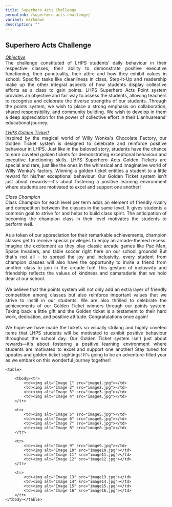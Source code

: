 ```yaml
---
title: Superhero Acts Challenge
permalink: /superhero-acts-challenge/
variant: markdown
description: ""
---
```

<h2><strong>Superhero Acts Challenge</strong></h2>

<p style="text-align: justify"><i><u>Objective</u></i><br>
The challenge constituted of LHPS students’ daily behaviour in their respective classes, their ability to demonstrate positive executive functioning, their punctuality, their attire and how they exhibit values in school. Specific tasks like cleanliness in class, Step-It-Up and readership make up the other integral aspects of how students display collective efforts as a class to gain points. LHPS Superhero Acts Point system provides an objective and fair way to assess the students, allowing teachers to recognise and celebrate the diverse strengths of our students. Through the points system, we wish to place a strong emphasis on collaboration, shared responsibility, and community building. We wish to develop in them a deep appreciation for the power of collective effort in their Lianhuareans' educational journey.
</p>

<p style="text-align: justify"><i><u>LHPS Golden Ticket!</u></i><br>
Inspired by the magical world of Willy Wonka's Chocolate Factory, our Golden Ticket system is designed to celebrate and reinforce positive behaviour in LHPS. 
Just like in the beloved story, students have the chance to earn coveted golden tickets for demonstrating exceptional behaviour and executive functioning skills. LHPS Superhero Acts Golden Tickets are special and rare, just like the ones in the whimsical and imaginative world of Willy Wonka's factory. Winning a golden ticket entitles a student to a little reward for his/her exceptional behaviour. Our Golden Ticket system isn't just about rewards—it's about fostering a positive learning environment where students are motivated to excel and support one another! 
</p>

<p style="text-align: justify"><i>Class Champion</i><br>
Class Champion for each level per term adds an element of friendly rivalry and competition between the classes in the same level. It gives students a common goal to strive for and helps to build class spirit. The anticipation of becoming the champion class in their level motivates the students to perform well.<br><br>
As a token of our appreciation for their remarkable achievements, champion classes get to receive special privileges to enjoy an arcade-themed recess. Imagine the excitement as they play classic arcade games like Pac-Man, Space Invaders, and table soccer right here on our school grounds! But that's not all - to spread the joy and inclusivity, every student from champion classes will also have the opportunity to invite a friend from another class to join in the arcade fun! This gesture of inclusivity and friendship reflects the values of kindness and camaraderie that we hold dear at our school. 
<br><br>
We believe that the points system will not only add an extra layer of friendly competition among classes but also reinforce important values that we strive to instill in our students.
We are also thrilled to celebrate the achievements of our Golden Ticket winners through our points system. Taking back a little gift and the Golden ticket is a testament to their hard work, dedication, and positive attitude.
Congratulations once again!
<br><br>
	We hope we have made the tickets so visually striking and highly coveted items that LHPS students will be motivated to exhibit positive behaviour throughout the school day. Our Golden Ticket system isn't just about rewards—it's about fostering a positive learning environment where students are motivated to excel and support one another! 
Stay tuned for updates and golden ticket sightings! It's going to be an adventure-filled year as we embark on this wonderful journey together!  
</p>

<style>
        table {
            width: 80%; /* Table width */
            margin: 20px auto; /* Centers the table */
            border-collapse: collapse; /* Clean spacing */
        }
        td {
            padding: 10px; /* Adds spacing around images */
            text-align: center; /* Centers images in cells */
        }
        img {
            width: 100px; /* Sets uniform width for images */
            height: auto; /* Maintains aspect ratio */
        }
    </style>
		

    <table>
        
        <tbody><tr>
            <td><img alt="Image 1" src="image1.jpg"></td>
            <td><img alt="Image 2" src="image2.jpg"></td>
            <td><img alt="Image 3" src="image3.jpg"></td>
            <td><img alt="Image 4" src="image4.jpg"></td>
        </tr>
        
        <tr>
            <td><img alt="Image 5" src="image5.jpg"></td>
            <td><img alt="Image 6" src="image6.jpg"></td>
            <td><img alt="Image 7" src="image7.jpg"></td>
            <td><img alt="Image 8" src="image8.jpg"></td>
        </tr>
        
        <tr>
            <td><img alt="Image 9" src="image9.jpg"></td>
            <td><img alt="Image 10" src="image10.jpg"></td>
            <td><img alt="Image 11" src="image11.jpg"></td>
            <td><img alt="Image 12" src="image12.jpg"></td>
        </tr>
        
        <tr>
            <td><img alt="Image 13" src="image13.jpg"></td>
            <td><img alt="Image 14" src="image14.jpg"></td>
            <td><img alt="Image 15" src="image15.jpg"></td>
            <td><img alt="Image 16" src="image16.jpg"></td>
        </tr>
    </tbody></table>
